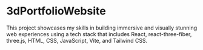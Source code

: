 # 3dPortfolioWebsite
This project showcases my skills in building immersive and visually stunning web experiences using a tech stack that includes React, react-three-fiber, three.js, HTML, CSS, JavaScript, Vite, and Tailwind CSS.
 
 
